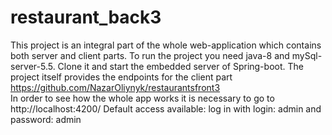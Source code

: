 # restaurant_back3

This project is an integral part of the whole web-application which contains both server and client parts. 
To run the project you need java-8 and mySql-server-5.5. Clone it and start the embedded server of Spring-boot.
The project itself provides the endpoints for the client part https://github.com/NazarOliynyk/restaurantsfront3  
In order to see how the whole app works it is necessary to go to http://localhost:4200/
Default access available: log in with login: admin and password: admin
